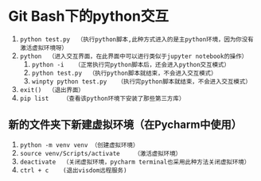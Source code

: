 # Git Bash下的python交互

1. `python test.py  （执行python脚本,此种方式进入的是主python环境，因为你没有激活虚拟环境呀）`
2. `python  （进入交互界面，在此界面中可以进行类似于jupyter notebook的操作）`
    1. `python -i   （正常执行完python脚本后，还会进入python交互模式）`
    2. `python test.py  （执行python脚本就结束，不会进入交互模式）`
    3. `winpty python test.py   （执行完python脚本就结束，不会进入交互模式）`
3. `exit()  （退出界面）`
4. `pip list    （查看该python环境下安装了那些第三方库）`

## 新的文件夹下新建虚拟环境（在Pycharm中使用）

1. `python -m venv venv （创建虚拟环境）`
2. `source venv/Scripts/activate    （激活虚拟环境）`
3. `deactivate  （关闭虚拟环境，pycharm terminal也采用此种方法关闭虚拟环境）`
4. `ctrl + c    (退出visdom远程服务)`
